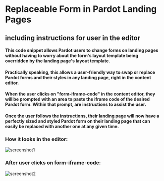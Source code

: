 # Replaceable Form in Pardot Landing Pages

## including instructions for user in the editor

#### This code snippet allows Pardot users to change forms on landing pages without having to worry about the form's layout template being overridden by the landing page's layout template.

#### Practically speaking, this allows a user-friendly way to swap or replace Pardot forms and their styles in any landing page, right in the content editor.

#### When the user clicks on "form-iframe-code" in the content editor, they will be prompted with an area to paste the iframe code of the desired Pardot form. Within that prompt, are instructions to assist the user.

#### Once the user follows the instructions, their landing page will now have a perfectly sized and styled Pardot form on their landing page that can easily be replaced with another one at any given time.

### How it looks in the editor:

![screenshot1](https://user-images.githubusercontent.com/37640364/46686133-32afde00-cbac-11e8-9509-bc28bdc977b2.png)

### After user clicks on form-iframe-code:

![screenshot2](https://user-images.githubusercontent.com/37640364/46686398-09dc1880-cbad-11e8-9a3b-2b9a591f9dd5.png)
